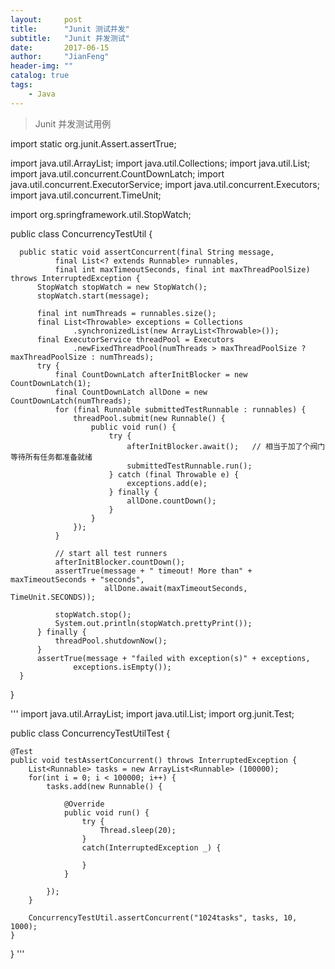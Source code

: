```yaml
---
layout:     post
title:      "Junit 测试并发"
subtitle:   "Junit 并发测试"
date:       2017-06-15
author:     "JianFeng"
header-img: ""
catalog: true
tags:
    - Java
---
```


> Junit 并发测试用例

  import static org.junit.Assert.assertTrue;

  import java.util.ArrayList;
  import java.util.Collections;
  import java.util.List;
  import java.util.concurrent.CountDownLatch;
  import java.util.concurrent.ExecutorService;
  import java.util.concurrent.Executors;
  import java.util.concurrent.TimeUnit;

  import org.springframework.util.StopWatch;

  public class ConcurrencyTestUtil {

      public static void assertConcurrent(final String message,
              final List<? extends Runnable> runnables,
              final int maxTimeoutSeconds, final int maxThreadPoolSize) throws InterruptedException {
          StopWatch stopWatch = new StopWatch();
          stopWatch.start(message);

          final int numThreads = runnables.size();
          final List<Throwable> exceptions = Collections
                  .synchronizedList(new ArrayList<Throwable>());
          final ExecutorService threadPool = Executors
                  .newFixedThreadPool(numThreads > maxThreadPoolSize ? maxThreadPoolSize : numThreads);
          try {
              final CountDownLatch afterInitBlocker = new CountDownLatch(1);
              final CountDownLatch allDone = new CountDownLatch(numThreads);
              for (final Runnable submittedTestRunnable : runnables) {
                  threadPool.submit(new Runnable() {
                      public void run() {
                          try {
                              afterInitBlocker.await();   // 相当于加了个阀门等待所有任务都准备就绪
                              submittedTestRunnable.run();
                          } catch (final Throwable e) {
                              exceptions.add(e);
                          } finally {
                              allDone.countDown();
                          }
                      }
                  });
              }

              // start all test runners
              afterInitBlocker.countDown();
              assertTrue(message + " timeout! More than" + maxTimeoutSeconds + "seconds",
                         allDone.await(maxTimeoutSeconds, TimeUnit.SECONDS));

              stopWatch.stop();
              System.out.println(stopWatch.prettyPrint());
          } finally {
              threadPool.shutdownNow();
          }
          assertTrue(message + "failed with exception(s)" + exceptions,
                  exceptions.isEmpty());
      }
  }
  
  
  
'''
import java.util.ArrayList;
import java.util.List;
import org.junit.Test;
 
public class ConcurrencyTestUtilTest {
     
    @Test
    public void testAssertConcurrent() throws InterruptedException {
        List<Runnable> tasks = new ArrayList<Runnable> (100000);
        for(int i = 0; i < 100000; i++) {
            tasks.add(new Runnable() {
                 
                @Override
                public void run() {
                    try {
                        Thread.sleep(20);
                    }
                    catch(InterruptedException _) {
                         
                    }
                }
                 
            });
        }
         
        ConcurrencyTestUtil.assertConcurrent("1024tasks", tasks, 10, 1000);
    }
}
'''
